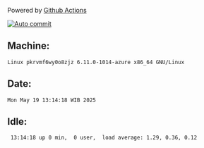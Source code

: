 Powered by [Github Actions](https://github.com/features/actions)

[![Auto commit](https://github.com/hiage/workstation/workflows/Auto%20commit/badge.svg)](https://github.com/hiage/workstation/actions?query=workflow%3A%22Auto+commit%22)

## Machine:
```
Linux pkrvmf6wy0o8zjz 6.11.0-1014-azure x86_64 GNU/Linux
```
## Date:
```
Mon May 19 13:14:18 WIB 2025
```
## Idle:
```
 13:14:18 up 0 min,  0 user,  load average: 1.29, 0.36, 0.12
```
